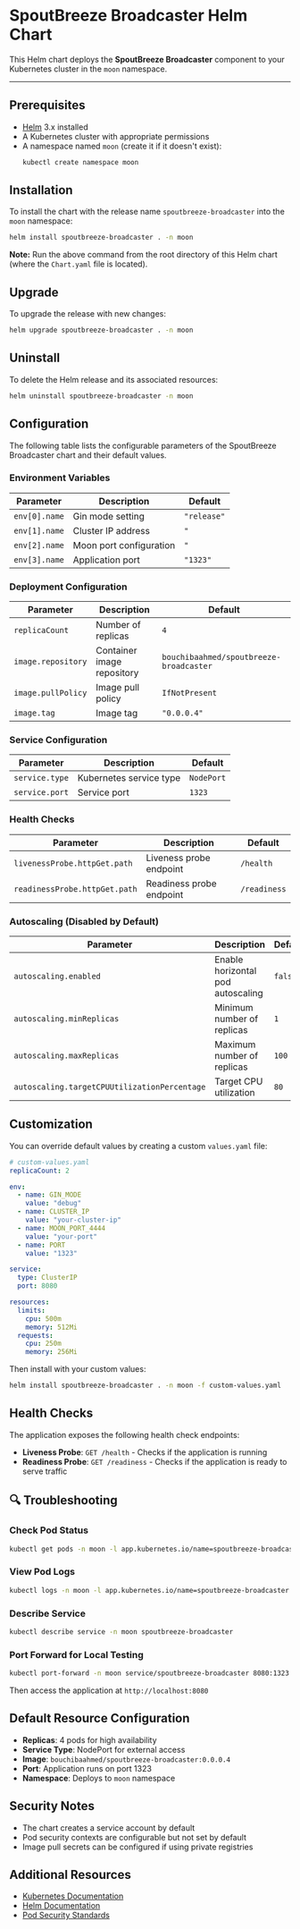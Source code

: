 # SpoutBreeze Broadcaster Helm Chart

This Helm chart deploys the **SpoutBreeze Broadcaster** component to your Kubernetes cluster in the `moon` namespace.

---

##  Prerequisites

- [Helm](https://helm.sh/docs/intro/install/) 3.x installed
- A Kubernetes cluster with appropriate permissions
- A namespace named `moon` (create it if it doesn't exist):
  ```bash
  kubectl create namespace moon
  ```

##  Installation

To install the chart with the release name `spoutbreeze-broadcaster` into the `moon` namespace:

```bash
helm install spoutbreeze-broadcaster . -n moon
```

**Note:** Run the above command from the root directory of this Helm chart (where the `Chart.yaml` file is located).

##  Upgrade

To upgrade the release with new changes:

```bash
helm upgrade spoutbreeze-broadcaster . -n moon
```

##  Uninstall

To delete the Helm release and its associated resources:

```bash
helm uninstall spoutbreeze-broadcaster -n moon
```

##  Configuration

The following table lists the configurable parameters of the SpoutBreeze Broadcaster chart and their default values.

### Environment Variables

| Parameter | Description | Default |
|-----------|-------------|---------|
| `env[0].name` | Gin mode setting | `"release"` |
| `env[1].name` | Cluster IP address | `"` |
| `env[2].name` | Moon port configuration | `"` |
| `env[3].name` | Application port | `"1323"` |

### Deployment Configuration

| Parameter | Description | Default |
|-----------|-------------|---------|
| `replicaCount` | Number of replicas | `4` |
| `image.repository` | Container image repository | `bouchibaahmed/spoutbreeze-broadcaster` |
| `image.pullPolicy` | Image pull policy | `IfNotPresent` |
| `image.tag` | Image tag | `"0.0.0.4"` |

### Service Configuration

| Parameter | Description | Default |
|-----------|-------------|---------|
| `service.type` | Kubernetes service type | `NodePort` |
| `service.port` | Service port | `1323` |

### Health Checks

| Parameter | Description | Default |
|-----------|-------------|---------|
| `livenessProbe.httpGet.path` | Liveness probe endpoint | `/health` |
| `readinessProbe.httpGet.path` | Readiness probe endpoint | `/readiness` |

### Autoscaling (Disabled by Default)

| Parameter | Description | Default |
|-----------|-------------|---------|
| `autoscaling.enabled` | Enable horizontal pod autoscaling | `false` |
| `autoscaling.minReplicas` | Minimum number of replicas | `1` |
| `autoscaling.maxReplicas` | Maximum number of replicas | `100` |
| `autoscaling.targetCPUUtilizationPercentage` | Target CPU utilization | `80` |

##  Customization

You can override default values by creating a custom `values.yaml` file:

```yaml
# custom-values.yaml
replicaCount: 2

env:
  - name: GIN_MODE
    value: "debug"
  - name: CLUSTER_IP
    value: "your-cluster-ip"
  - name: MOON_PORT_4444
    value: "your-port"
  - name: PORT
    value: "1323"

service:
  type: ClusterIP
  port: 8080

resources:
  limits:
    cpu: 500m
    memory: 512Mi
  requests:
    cpu: 250m
    memory: 256Mi
```

Then install with your custom values:

```bash
helm install spoutbreeze-broadcaster . -n moon -f custom-values.yaml
```

##  Health Checks

The application exposes the following health check endpoints:

- **Liveness Probe**: `GET /health` - Checks if the application is running
- **Readiness Probe**: `GET /readiness` - Checks if the application is ready to serve traffic

## 🔍 Troubleshooting

### Check Pod Status

```bash
kubectl get pods -n moon -l app.kubernetes.io/name=spoutbreeze-broadcaster
```

### View Pod Logs

```bash
kubectl logs -n moon -l app.kubernetes.io/name=spoutbreeze-broadcaster
```

### Describe Service

```bash
kubectl describe service -n moon spoutbreeze-broadcaster
```

### Port Forward for Local Testing

```bash
kubectl port-forward -n moon service/spoutbreeze-broadcaster 8080:1323
```

Then access the application at `http://localhost:8080`

##  Default Resource Configuration

- **Replicas**: 4 pods for high availability
- **Service Type**: NodePort for external access
- **Image**: `bouchibaahmed/spoutbreeze-broadcaster:0.0.0.4`
- **Port**: Application runs on port 1323
- **Namespace**: Deploys to `moon` namespace

##  Security Notes

- The chart creates a service account by default
- Pod security contexts are configurable but not set by default
- Image pull secrets can be configured if using private registries

##  Additional Resources

- [Kubernetes Documentation](https://kubernetes.io/docs/)
- [Helm Documentation](https://helm.sh/docs/)
- [Pod Security Standards](https://kubernetes.io/docs/concepts/security/pod-security-standards/)
